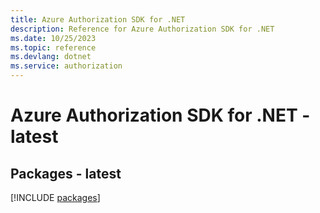 ```yaml
---
title: Azure Authorization SDK for .NET
description: Reference for Azure Authorization SDK for .NET
ms.date: 10/25/2023
ms.topic: reference
ms.devlang: dotnet
ms.service: authorization
---
```

# Azure Authorization SDK for .NET - latest
## Packages - latest
[!INCLUDE [packages](authorization-index.md)]